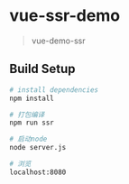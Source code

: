 # vue-ssr-demo

> vue-demo-ssr

## Build Setup

``` bash
# install dependencies
npm install

# 打包编译
npm run ssr

# 启动node
node server.js

# 浏览
localhost:8080
```

